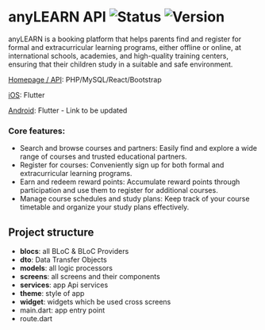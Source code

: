 # anyLEARN API  ![Status](https://img.shields.io/badge/status-inprogress-darkgreen) ![Version](https://img.shields.io/badge/version-3.0.0-blue)

anyLEARN is a booking platform that helps parents find and register for formal and extracurricular learning programs, either offline or online, at international schools, academies, and high-quality training centers, ensuring that their children study in a suitable and safe environment.

[Homepage / API](https://anylearn.vn): PHP/MySQL/React/Bootstrap

[iOS](https://apps.apple.com/vn/app/anylearn/id6453411038): Flutter

[Android](): Flutter - Link to be updated

### Core features:
- Search and browse courses and partners: Easily find and explore a wide range of courses and trusted educational partners.
- Register for courses: Conveniently sign up for both formal and extracurricular learning programs.
- Earn and redeem reward points: Accumulate reward points through participation and use them to register for additional courses.
- Manage course schedules and study plans: Keep track of your course timetable and organize your study plans effectively.


## Project structure

- **blocs**: all BLoC & BLoC Providers
- **dto**: Data Transfer Objects
- **models**: all logic processors
- **screens**: all screens and their components
- **services**: app Api services
- **theme**: style of app
- **widget**: widgets which be used cross screens
- main.dart: app entry point
- route.dart

